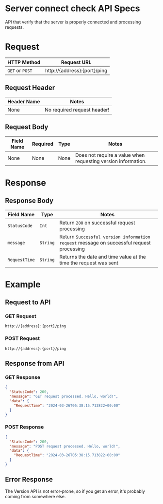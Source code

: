 # Server connect check API Specs
API that verify that the server is properly connected and processing requests.

# Request
| HTTP Method | Request URL |
|-------------|-------------|
| `GET` or `POST` | http://{address}:{port}/ping |

## Request Header
| Header Name | Notes |
|-------------|-------|
| None | No required request header! |

## Request Body
| Field Name | Required | Type | Notes |
|------------|----------|------|-------|
| None | None | None | Does not require a value when requesting version information. |

# Response
## Response Body
| Field Name | Type | Notes |
|------------|----------|------|
| `StatusCode` | `Int` | Return `200` on successful request processing |
| `message` | `String` | Return `Successful version information request` message on successful request processing |
| `RequestTime` | `String` | Returns the date and time value at the time the request was sent |

# Example
## Request to API
### GET Request
```url
http://{address}:{port}/ping
```

### POST Request
```url
http://{address}:{port}/ping
```

## Response from API
### GET Response
```json
{
  "StatusCode": 200,
  "message": "GET request processed. Hello, world!",
  "data": {
    "RequestTime": "2024-03-26T05:38:15.713822+00:00"
  }
}
```

### POST Response
```json
{
  "StatusCode": 200,
  "message": "POST request processed. Hello, world!",
  "data": {
    "RequestTime": "2024-03-26T05:38:15.713822+00:00"
  }
}
```

## Error Response
The Version API is not error-prone, so if you get an error, it's probably coming from somewhere else.